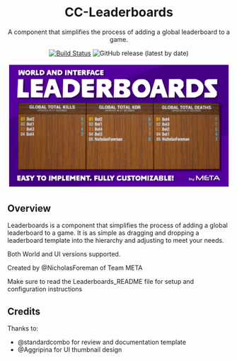 <div align="center">

# CC-Leaderboards

A component that simplifies the process of adding a global leaderboard to a game.

[![Build Status](https://github.com/Core-Team-META/CC-Leaderboards/workflows/CI/badge.svg)](https://github.com/Core-Team-META/CC-Leaderboards/actions/workflows/ci.yml?query=workflow%3ACI%29)
![GitHub release (latest by date)](https://img.shields.io/github/v/release/Core-Team-META/CC-Leaderboards?style=plastic)

![TitleCard](/Screenshots/TitleCard.png)

</div>

## Overview

Leaderboards is a component that simplifies the process of adding a global leaderboard to a game. It is as simple as dragging and dropping a leaderboard template into the hierarchy and adjusting to meet your needs.

Both World and UI versions supported.

Created by @NicholasForeman of Team META

Make sure to read the Leaderboards_README file for setup and configuration instructions

## Credits

Thanks to:

- @standardcombo for review and documentation template
- @Aggripina for UI thumbnail design

